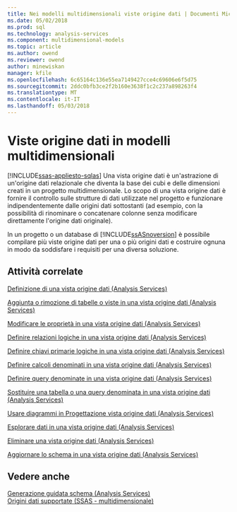 ```yaml
---
title: Nei modelli multidimensionali viste origine dati | Documenti Microsoft
ms.date: 05/02/2018
ms.prod: sql
ms.technology: analysis-services
ms.component: multidimensional-models
ms.topic: article
ms.author: owend
ms.reviewer: owend
author: minewiskan
manager: kfile
ms.openlocfilehash: 6c65164c136e55ea7149427cce4c69606e6f5d75
ms.sourcegitcommit: 2ddc0bfb3ce2f2b160e3638f1c2c237a898263f4
ms.translationtype: MT
ms.contentlocale: it-IT
ms.lasthandoff: 05/03/2018
---
```

# <a name="data-source-views-in-multidimensional-models"></a>Viste origine dati in modelli multidimensionali
[!INCLUDE[ssas-appliesto-sqlas](../../includes/ssas-appliesto-sqlas.md)]
  Una vista origine dati è un'astrazione di un'origine dati relazionale che diventa la base dei cubi e delle dimensioni creati in un progetto multidimensionale. Lo scopo di una vista origine dati è fornire il controllo sulle strutture di dati utilizzate nel progetto e funzionare indipendentemente dalle origini dati sottostanti (ad esempio, con la possibilità di rinominare o concatenare colonne senza modificare direttamente l'origine dati originale).  
  
 In un progetto o un database di [!INCLUDE[ssASnoversion](../../includes/ssasnoversion-md.md)] è possibile compilare più viste origine dati per una o più origini dati e costruire ognuna in modo da soddisfare i requisiti per una diversa soluzione.  
  
## <a name="related-tasks"></a>Attività correlate  
 [Definizione di una vista origine dati &#40;Analysis Services&#41;](../../analysis-services/multidimensional-models/defining-a-data-source-view-analysis-services.md)  
  
 [Aggiunta o rimozione di tabelle o viste in una vista origine dati &#40;Analysis Services&#41;](../../analysis-services/multidimensional-models/adding-or-removing-tables-or-views-in-a-data-source-view-analysis-services.md)  
  
 [Modificare le proprietà in una vista origine dati &#40;Analysis Services&#41;](../../analysis-services/multidimensional-models/change-properties-in-a-data-source-view-analysis-services.md)  
  
 [Definire relazioni logiche in una vista origine dati &#40;Analysis Services&#41;](../../analysis-services/multidimensional-models/define-logical-relationships-in-a-data-source-view-analysis-services.md)  
  
 [Definire chiavi primarie logiche in una vista origine dati &#40;Analysis Services&#41;](../../analysis-services/multidimensional-models/define-logical-primary-keys-in-a-data-source-view-analysis-services.md)  
  
 [Definire calcoli denominati in una vista origine dati &#40;Analysis Services&#41;](../../analysis-services/multidimensional-models/define-named-calculations-in-a-data-source-view-analysis-services.md)  
  
 [Definire query denominate in una vista origine dati &#40;Analysis Services&#41;](../../analysis-services/multidimensional-models/define-named-queries-in-a-data-source-view-analysis-services.md)  
  
 [Sostituire una tabella o una query denominata in una vista origine dati &#40;Analysis Services&#41;](../../analysis-services/multidimensional-models/replace-a-table-or-a-named-query-in-a-data-source-view-analysis-services.md)  
  
 [Usare diagrammi in Progettazione vista origine dati &#40;Analysis Services&#41;](../../analysis-services/multidimensional-models/work-with-diagrams-in-data-source-view-designer-analysis-services.md)  
  
 [Esplorare dati in una vista origine dati &#40;Analysis Services&#41;](../../analysis-services/multidimensional-models/explore-data-in-a-data-source-view-analysis-services.md)  
  
 [Eliminare una vista origine dati &#40;Analysis Services&#41;](../../analysis-services/multidimensional-models/delete-a-data-source-view-analysis-services.md)  
  
 [Aggiornare lo schema in una vista origine dati &#40;Analysis Services&#41;](../../analysis-services/multidimensional-models/refresh-the-schema-in-a-data-source-view-analysis-services.md)  
  
## <a name="see-also"></a>Vedere anche  
 [Generazione guidata schema &#40;Analysis Services&#41;](../../analysis-services/multidimensional-models/schema-generation-wizard-analysis-services.md)   
 [Origini dati supportate &#40;SSAS - multidimensionale&#41;](../../analysis-services/multidimensional-models/supported-data-sources-ssas-multidimensional.md)  
  
  
